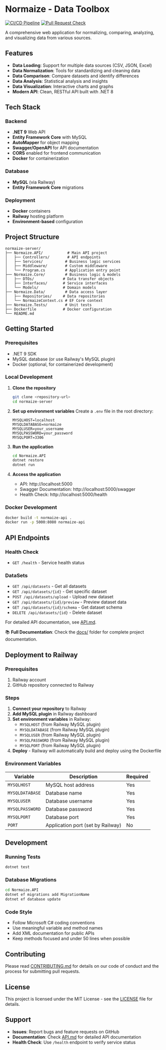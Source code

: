 # Normaize - Data Toolbox

[![CI/CD Pipeline](https://github.com/Greg89/normaize-server/actions/workflows/ci.yml/badge.svg)](https://github.com/Greg89/normaize-server/actions/workflows/ci.yml)
[![Pull Request Check](https://github.com/Greg89/normaize-server/actions/workflows/pr-check.yml/badge.svg)](https://github.com/Greg89/normaize-server/actions/workflows/pr-check.yml)

A comprehensive web application for normalizing, comparing, analyzing, and visualizing data from various sources.

## Features

- **Data Loading**: Support for multiple data sources (CSV, JSON, Excel)
- **Data Normalization**: Tools for standardizing and cleaning data
- **Data Comparison**: Compare datasets and identify differences
- **Data Analysis**: Statistical analysis and insights
- **Data Visualization**: Interactive charts and graphs
- **Modern API**: Clean, RESTful API built with .NET 8

## Tech Stack

### Backend
- **.NET 9** Web API
- **Entity Framework Core** with MySQL
- **AutoMapper** for object mapping
- **Swagger/OpenAPI** for API documentation
- **CORS** enabled for frontend communication
- **Docker** for containerization

### Database
- **MySQL** (via Railway)
- **Entity Framework Core** migrations

### Deployment
- **Docker** containers
- **Railway** hosting platform
- **Environment-based** configuration

## Project Structure

```
normaize-server/
├── Normaize.API/           # Main API project
│   ├── Controllers/        # API endpoints
│   ├── Services/          # Business logic services
│   ├── Middleware/        # Custom middleware
│   └── Program.cs         # Application entry point
├── Normaize.Core/         # Business logic & models
│   ├── DTOs/             # Data transfer objects
│   ├── Interfaces/       # Service interfaces
│   └── Models/           # Domain models
├── Normaize.Data/         # Data access layer
│   ├── Repositories/     # Data repositories
│   └── NormaizeContext.cs # EF Core context
├── Normaize.Tests/        # Unit tests
├── Dockerfile            # Docker configuration
└── README.md
```

## Getting Started

### Prerequisites
- .NET 9 SDK
- MySQL database (or use Railway's MySQL plugin)
- Docker (optional, for containerized development)

### Local Development

1. **Clone the repository**
   ```bash
   git clone <repository-url>
   cd normaize-server
   ```

2. **Set up environment variables**
   Create a `.env` file in the root directory:
   ```env
   MYSQLHOST=localhost
   MYSQLDATABASE=normaize
   MYSQLUSER=your_username
   MYSQLPASSWORD=your_password
   MYSQLPORT=3306
   ```

3. **Run the application**
   ```bash
   cd Normaize.API
   dotnet restore
   dotnet run
   ```

4. **Access the application**
   - API: http://localhost:5000
   - Swagger Documentation: http://localhost:5000/swagger
   - Health Check: http://localhost:5000/health

### Docker Development

```bash
docker build -t normaize-api .
docker run -p 5000:8080 normaize-api
```

## API Endpoints

### Health Check
- `GET /health` - Service health status

### DataSets
- `GET /api/datasets` - Get all datasets
- `GET /api/datasets/{id}` - Get specific dataset
- `POST /api/datasets/upload` - Upload new dataset
- `GET /api/datasets/{id}/preview` - Preview dataset data
- `GET /api/datasets/{id}/schema` - Get dataset schema
- `DELETE /api/datasets/{id}` - Delete dataset

For detailed API documentation, see [API.md](docs/API.md).

📚 **Full Documentation**: Check the [docs/](docs/) folder for complete project documentation.

## Deployment to Railway

### Prerequisites
1. Railway account
2. GitHub repository connected to Railway

### Steps
1. **Connect your repository** to Railway
2. **Add MySQL plugin** in Railway dashboard
3. **Set environment variables** in Railway:
   - `MYSQLHOST` (from Railway MySQL plugin)
   - `MYSQLDATABASE` (from Railway MySQL plugin)
   - `MYSQLUSER` (from Railway MySQL plugin)
   - `MYSQLPASSWORD` (from Railway MySQL plugin)
   - `MYSQLPORT` (from Railway MySQL plugin)
4. **Deploy** - Railway will automatically build and deploy using the Dockerfile

### Environment Variables

| Variable | Description | Required |
|----------|-------------|----------|
| `MYSQLHOST` | MySQL host address | Yes |
| `MYSQLDATABASE` | Database name | Yes |
| `MYSQLUSER` | Database username | Yes |
| `MYSQLPASSWORD` | Database password | Yes |
| `MYSQLPORT` | Database port | Yes |
| `PORT` | Application port (set by Railway) | No |

## Development

### Running Tests
```bash
dotnet test
```

### Database Migrations
```bash
cd Normaize.API
dotnet ef migrations add MigrationName
dotnet ef database update
```

### Code Style
- Follow Microsoft C# coding conventions
- Use meaningful variable and method names
- Add XML documentation for public APIs
- Keep methods focused and under 50 lines when possible

## Contributing

Please read [CONTRIBUTING.md](docs/CONTRIBUTING.md) for details on our code of conduct and the process for submitting pull requests.

## License

This project is licensed under the MIT License - see the [LICENSE](LICENSE) file for details.

## Support

- **Issues**: Report bugs and feature requests on GitHub
- **Documentation**: Check [API.md](docs/API.md) for detailed API documentation
- **Health Check**: Use `/health` endpoint to verify service status 